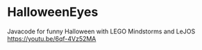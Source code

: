 # HalloweenEyes

Javacode for funny Halloween with LEGO Mindstorms and LeJOS
https://youtu.be/6qf-4Vz52MA
